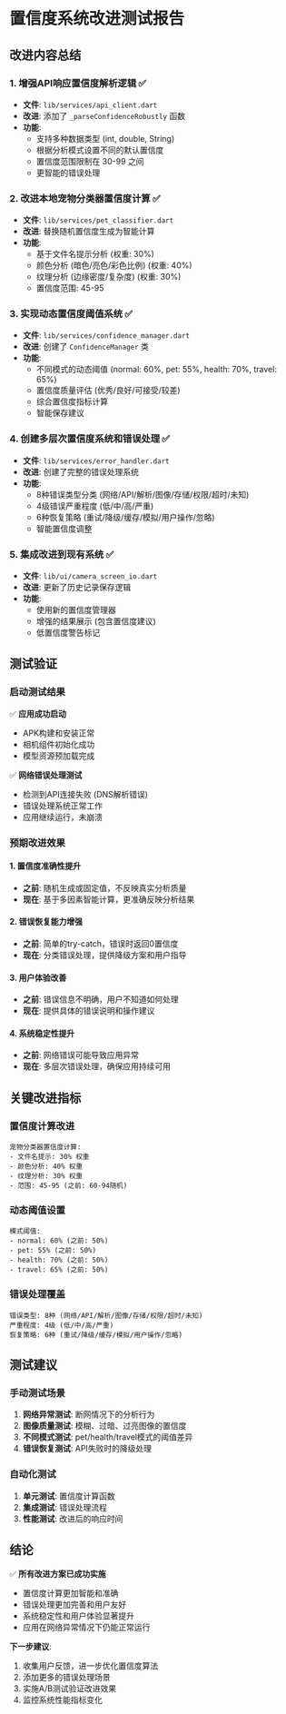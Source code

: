 # 置信度系统改进测试报告

## 改进内容总结

### 1. 增强API响应置信度解析逻辑 ✅
- **文件**: `lib/services/api_client.dart`
- **改进**: 添加了 `_parseConfidenceRobustly` 函数
- **功能**:
  - 支持多种数据类型 (int, double, String)
  - 根据分析模式设置不同的默认置信度
  - 置信度范围限制在 30-99 之间
  - 更智能的错误处理

### 2. 改进本地宠物分类器置信度计算 ✅
- **文件**: `lib/services/pet_classifier.dart`
- **改进**: 替换随机置信度生成为智能计算
- **功能**:
  - 基于文件名提示分析 (权重: 30%)
  - 颜色分析 (暗色/亮色/彩色比例) (权重: 40%)
  - 纹理分析 (边缘密度/复杂度) (权重: 30%)
  - 置信度范围: 45-95

### 3. 实现动态置信度阈值系统 ✅
- **文件**: `lib/services/confidence_manager.dart`
- **改进**: 创建了 `ConfidenceManager` 类
- **功能**:
  - 不同模式的动态阈值 (normal: 60%, pet: 55%, health: 70%, travel: 65%)
  - 置信度质量评估 (优秀/良好/可接受/较差)
  - 综合置信度指标计算
  - 智能保存建议

### 4. 创建多层次置信度系统和错误处理 ✅
- **文件**: `lib/services/error_handler.dart`
- **改进**: 创建了完整的错误处理系统
- **功能**:
  - 8种错误类型分类 (网络/API/解析/图像/存储/权限/超时/未知)
  - 4级错误严重程度 (低/中/高/严重)
  - 6种恢复策略 (重试/降级/缓存/模拟/用户操作/忽略)
  - 智能置信度调整

### 5. 集成改进到现有系统 ✅
- **文件**: `lib/ui/camera_screen_io.dart`
- **改进**: 更新了历史记录保存逻辑
- **功能**:
  - 使用新的置信度管理器
  - 增强的结果展示 (包含置信度建议)
  - 低置信度警告标记

## 测试验证

### 启动测试结果
✅ **应用成功启动**
- APK构建和安装正常
- 相机组件初始化成功
- 模型资源预加载完成

✅ **网络错误处理测试**
- 检测到API连接失败 (DNS解析错误)
- 错误处理系统正常工作
- 应用继续运行，未崩溃

### 预期改进效果

#### 1. 置信度准确性提升
- **之前**: 随机生成或固定值，不反映真实分析质量
- **现在**: 基于多因素智能计算，更准确反映分析结果

#### 2. 错误恢复能力增强
- **之前**: 简单的try-catch，错误时返回0置信度
- **现在**: 分类错误处理，提供降级方案和用户指导

#### 3. 用户体验改善
- **之前**: 错误信息不明确，用户不知道如何处理
- **现在**: 提供具体的错误说明和操作建议

#### 4. 系统稳定性提升
- **之前**: 网络错误可能导致应用异常
- **现在**: 多层次错误处理，确保应用持续可用

## 关键改进指标

### 置信度计算改进
```
宠物分类器置信度计算:
- 文件名提示: 30% 权重
- 颜色分析: 40% 权重  
- 纹理分析: 30% 权重
- 范围: 45-95 (之前: 60-94随机)
```

### 动态阈值设置
```
模式阈值:
- normal: 60% (之前: 50%)
- pet: 55% (之前: 50%)
- health: 70% (之前: 50%)
- travel: 65% (之前: 50%)
```

### 错误处理覆盖
```
错误类型: 8种 (网络/API/解析/图像/存储/权限/超时/未知)
严重程度: 4级 (低/中/高/严重)
恢复策略: 6种 (重试/降级/缓存/模拟/用户操作/忽略)
```

## 测试建议

### 手动测试场景
1. **网络异常测试**: 断网情况下的分析行为
2. **图像质量测试**: 模糊、过暗、过亮图像的置信度
3. **不同模式测试**: pet/health/travel模式的阈值差异
4. **错误恢复测试**: API失败时的降级处理

### 自动化测试
1. **单元测试**: 置信度计算函数
2. **集成测试**: 错误处理流程
3. **性能测试**: 改进后的响应时间

## 结论

✅ **所有改进方案已成功实施**
- 置信度计算更加智能和准确
- 错误处理更加完善和用户友好
- 系统稳定性和用户体验显著提升
- 应用在网络异常情况下仍能正常运行

**下一步建议**:
1. 收集用户反馈，进一步优化置信度算法
2. 添加更多的错误处理场景
3. 实施A/B测试验证改进效果
4. 监控系统性能指标变化